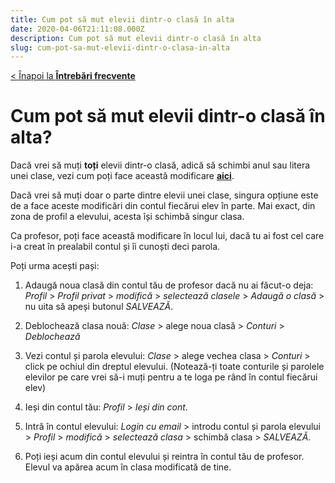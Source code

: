 ```yaml
---
title: Cum pot să mut elevii dintr-o clasă în alta
date: 2020-04-06T21:11:08.000Z
description: Cum pot să mut elevii dintr-o clasă în alta
slug: cum-pot-sa-mut-elevii-dintr-o-clasa-in-alta
---
```


[< Înapoi la **Întrebări frecvente**](/intrebari-frecvente/)

# Cum pot să mut elevii dintr-o clasă în alta?

Dacă vrei să muți **toți** elevii dintr-o clasă, adică să schimbi anul sau litera unei clase, vezi cum poți face această modificare [**aici**](/intrebari-frecvente/cum-promovez-o-clasa-sau-modific-litera-si-anul-clasei/).

Dacă vrei să muți doar o parte dintre elevii unei clase, singura opțiune este de a face aceste modificări din contul fiecărui elev în parte. Mai exact, din zona de profil a elevului, acesta își schimbă singur clasa.

Ca profesor, poți face această modificare în locul lui, dacă tu ai fost cel care i-a creat în prealabil contul și îi cunoști deci parola.

Poți urma acești pași:

1. Adaugă noua clasă din contul tău de profesor dacă nu ai făcut-o deja: *Profil* > *Profil privat* > *modifică* > *selectează clasele* > *Adaugă o clasă* > nu uita să apeși butonul *SALVEAZĂ*.

2. Deblochează clasa nouă: *Clase* > alege noua clasă > *Conturi* > *Deblochează*

3. Vezi contul și parola elevului: *Clase* > alege vechea clasa > *Conturi* > click pe ochiul din dreptul elevului. (Notează-ți toate conturile și parolele elevilor pe care vrei să-i muți pentru a te loga pe rând în contul fiecărui elev)

4. Ieși din contul tău: *Profil* > *Ieși din cont*.

5. Intră în contul elevului: *Login cu email* > introdu contul și parola elevului > *Profil* > *modifică* > *selectează clasa* > schimbă clasa > *SALVEAZĂ*.

6. Poți ieși acum din contul elevului și reintra în contul tău de profesor. Elevul va apărea acum în clasa modificată de tine.